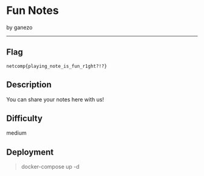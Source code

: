 # Fun Notes

by ganezo

---

## Flag

```
netcomp{playing_note_is_fun_r1ght?!?}
```

## Description
You can share your notes here with us!

## Difficulty
medium

## Deployment
> docker-compose up -d